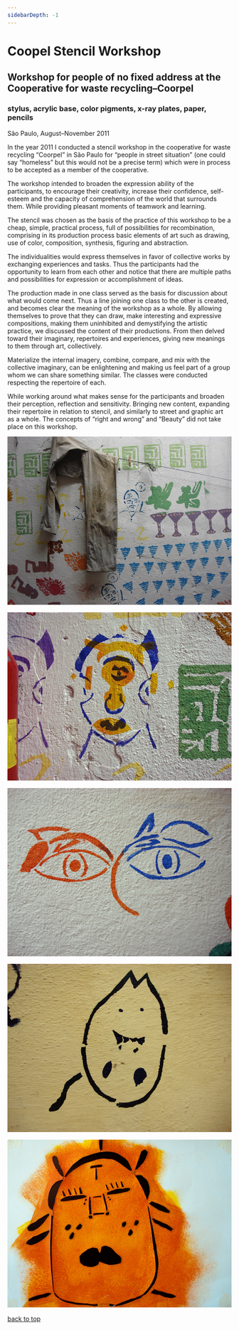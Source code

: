 ```yaml
---
sidebarDepth: -1
---
```


# Coopel Stencil Workshop

## Workshop for people of no fixed address at the Cooperative for waste recycling–Coorpel

### stylus, acrylic base, color pigments, x-ray plates, paper, pencils

São Paulo, August–November 2011

In the year 2011 I conducted a stencil workshop in the cooperative for waste recycling “Coorpel” in São Paulo for “people in street situation” (one could say “homeless” but this would not be a precise term) which were in process to be accepted as a member of the cooperative.

The workshop intended to broaden the expression ability of the participants, to encourage their creativity, increase their confidence, self-esteem and the capacity of comprehension of the world that surrounds them. While providing pleasant moments of teamwork and learning.

The stencil was chosen as the basis of the practice of this workshop to be a cheap, simple, practical process, full of possibilities for recombination, comprising in its production process basic elements of art such as drawing, use of color, composition, synthesis, figuring and abstraction.

The individualities would express themselves in favor of collective works by exchanging experiences and tasks. Thus the participants had the opportunity to learn from each other and notice that there are multiple paths and possibilities for expression or accomplishment of ideas.

The production made in one class served as the basis for discussion about what would come next. Thus a line joining one class to the other is created, and becomes clear the meaning of the workshop as a whole. By allowing themselves to prove that they can draw, make interesting and expressive compositions, making them uninhibited and demystifying
the artistic practice, we discussed the content of their productions. From then delved toward their imaginary, repertoires and experiences, giving new meanings to them through art, collectively.

Materialize the internal imagery, combine, compare, and mix with the collective imaginary, can be enlightening and making us feel part of a group whom we can share something similar. The classes were conducted respecting the repertoire of each.

While working around what makes sense for the participants and broaden their perception, reflection and sensitivity. Bringing new content, expanding their repertoire in relation to stencil, and similarly to street and graphic art as a whole. The concepts of “right and wrong” and “Beauty” did not take place on this workshop.

![image](./images/coorpel_DSC02371.jpg)

![image](./images/coorpel_DSC02372.jpg)

![image](./images/coorpel_DSC02381.jpg)

![image](./images/coorpel_DSC02400.jpg)

![image](./images/coorpel_DSC02445.jpg)

[back to top](#coorpel-stencil-workshop)
